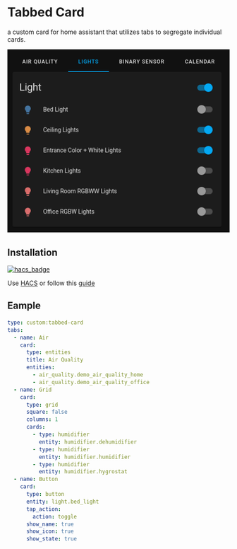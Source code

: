 # Tabbed Card

a custom card for home assistant that utilizes tabs to segregate individual cards.

![Tabbed Card](assets/tabs.png)

## Installation

[![hacs_badge](https://img.shields.io/badge/HACS-Default-41BDF5.svg?style=for-the-badge)](https://github.com/hacs/integration)

Use [HACS](https://hacs.xyz) or follow this [guide](https://github.com/thomasloven/hass-config/wiki/Lovelace-Plugins)

## Eample

```yaml
type: custom:tabbed-card
tabs:
  - name: Air
    card:
      type: entities
      title: Air Quality
      entities:
        - air_quality.demo_air_quality_home
        - air_quality.demo_air_quality_office
  - name: Grid
    card:
      type: grid
      square: false
      columns: 1
      cards:
        - type: humidifier
          entity: humidifier.dehumidifier
        - type: humidifier
          entity: humidifier.humidifier
        - type: humidifier
          entity: humidifier.hygrostat
  - name: Button
    card:
      type: button
      entity: light.bed_light
      tap_action:
        action: toggle
      show_name: true
      show_icon: true
      show_state: true
```

<!-- TODO -->
<!-- ## Options -->
